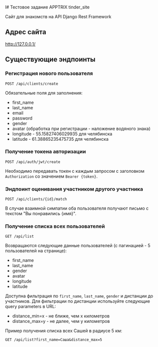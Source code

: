 l# Тестовое задание APPTRIX tinder_site

Сайт для знакомств на API Django Rest Framework

## Адрес сайта

http://127.0.0.1/

## Существующие эндпоинты

### Регистрация нового пользователя

```
POST /api/clients/create

```

Обязательные поля для заполнения:

* first_name
* last_name
* email
* password
* gender
* avatar (обработка при регистрации - наложение водяного знака)
* longitude - 55.15827406029935 для челябинска
* latitude - 61.38865235475735 для челябинска

### Получение токена авторизации

```
POST /api/auth/jwt/create
```

Необходимо передавать токен с каждым запросом с заголовком `Authorization` со значением `Bearer {token}`.

### Эндпоинт оценивания участником другого участника

```
POST /api/clients/{id}/match
```

В случае взаимной симпатии оба пользователя получают письмо с текстом "Вы понравились {имя}".

### Получение списка всех пользователей 

```
GET /api/list
```

Возвращаются следующие данные пользователей (с пагинацией - 5 пользователей на странице):

* first_name
* last_name
* gender
* avatar
* longitude
* latitude

Доступна фильтрация по `first_name`, `last_name`, `gender` и дистанции до участников.
Для фильтрации по дистанции используйте следующие query parameters в URL:

* distance_min=x - не ближе, чем x километров
* distance_max=y - не далее, чем y километров

Пример получения списка всех Сашей в радиусе 5 км:

```
GET /api/list?first_name=Саша&distance_max=5
```